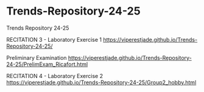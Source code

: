 # Trends-Repository-24-25
Trends Repository 24-25

RECITATION 3 - Laboratory Exercise 1
https://viperestjade.github.io/Trends-Repository-24-25/

Preliminary Examination
https://viperestjade.github.io/Trends-Repository-24-25/PrelimExam_Ricafort.html

RECITATION 4 - Laboratory Exercise 2
https://viperestjade.github.io/Trends-Repository-24-25/Group2_hobby.html
